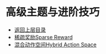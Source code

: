# 高级主题与进阶技巧

* [返回上层目录](../reinforcement-learning.md)
* [稀疏奖励Sparse Reward](sparse-reward/sparse-reward.md)
* [混合动作空间Hybrid Action Space](hybrid-action-space/hybrid-action-space.md)


